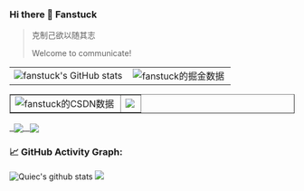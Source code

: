 ### Hi there 👋 Fanstuck

> 克制己欲以随其志
> 
> Welcome to communicate!
<table border=0>
  <tr>
    <td><img src="https://github-readme-stats.vercel.app/api?username=fanstuck&show_icons=true&count_private=true&theme=vue-light&hide_border=true" alt="fanstuck's GitHub stats" style="zoom:100%;" align="left"/></td>
    <td><img src="https://4sdvg7tqbv.us.aircode.run/juejin?uid=3927915182964183&hide_border=true" alt="fanstuck的掘金数据" style="zoom:100%;" align="left"/></td>
  </tr>
</table>

<table border=1>
  <tr>
    <td><img src="https://stats.justsong.cn/api/csdn?id=master_hunter&theme=dark&lang=zh-CN" alt="fanstuck的CSDN数据" style="zoom:100%;" align="left"/></td>
    <td><div align="center"> <img src="https://github-readme-streak-stats.herokuapp.com/?user=fanstuck" style="zoom:100%;" align="left" /> </div></td>
  </tr>
  
</table>
<p>
  <a href="https://github.com/fanstuck/sqlparse-Python">
        <img align="center" src="https://github-readme-stats.vercel.app/api/pin/?username=fanstuck&repo=sqlparse-Python&theme=vue-light" />
  </a>
   <a href="https://github.com/fanstuck/ChatGLM-6B">
        <img align="center" src="https://github-readme-stats.vercel.app/api/pin/?username=fanstuck&repo=ChatGLM-6B&theme=vue-light" />
  </a>
</p>

<!--   GitHub stats graph -->
### 📈 GitHub Activity Graph:
![Quiec's github stats](https://github-readme-stats.vercel.app/api/top-langs/?username=fanstuck&theme=vue-light)
<img src="https://github-readme-streak-stats.herokuapp.com/?user=fanstuck"></img>

